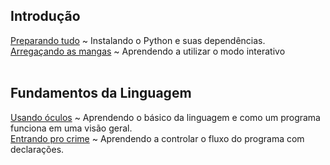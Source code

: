 ## Introdução
[Preparando tudo](intro/preparando.md) ~ Instalando o Python e suas dependências.<br>
[Arregaçando as mangas](intro/interpretador.md) ~ Aprendendo a utilizar o modo interativo<br><br>
## Fundamentos da Linguagem
[Usando óculos](fundamento/basico.md) ~ Aprendendo o básico da linguagem e como um programa funciona em uma visão geral.<br>
[Entrando pro crime](fundamento/fluxo.md) ~ Aprendendo a controlar o fluxo do programa com declarações.

